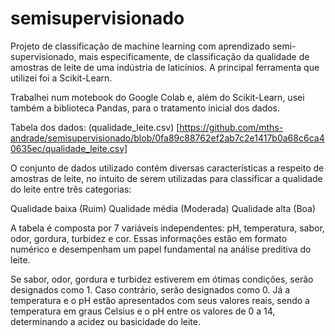 # semisupervisionado

Projeto de classificação de machine learning com aprendizado semi-supervisionado, mais especificamente, de classificação da qualidade de amostras de leite de uma indústria de laticínios. A principal ferramenta que utilizei foi a Scikit-Learn.

Trabalhei num motebook do Google Colab e, além do Scikit-Learn, usei também a biblioteca Pandas, para o tratamento inicial dos dados.

Tabela dos dados: (qualidade_leite.csv) [https://github.com/mths-andrade/semisupervisionado/blob/0fa89c88762ef2ab7c2e1417b0a68c6ca40635ec/qualidade_leite.csv]

O conjunto de dados utilizado contém diversas características a respeito de amostras de leite, no intuito de serem utilizadas para classificar a qualidade do leite entre três categorias:

Qualidade baixa (Ruim)
Qualidade média (Moderada)
Qualidade alta (Boa)

A tabela é composta por 7 variáveis independentes: pH, temperatura, sabor, odor, gordura, turbidez e cor. Essas informações estão em formato numérico e desempenham um papel fundamental na análise preditiva do leite.

Se sabor, odor, gordura e turbidez estiverem em ótimas condições, serão designados como 1. Caso contrário, serão designados como 0. Já a temperatura e o pH estão apresentados com seus valores reais, sendo a temperatura em graus Celsius e o pH entre os valores de 0 a 14, determinando a acidez ou basicidade do leite.
